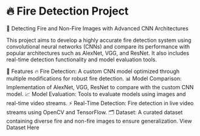 # 🔥 Fire Detection Project
🚒 Detecting Fire and Non-Fire Images with Advanced CNN Architectures


This project aims to develop a highly accurate fire detection system using convolutional neural networks (CNNs) and compare its performance with popular architectures such as AlexNet, VGG, and ResNet. It also includes real-time detection functionality and model evaluation tools.

🌟 Features
🔥 Fire Detection: A custom CNN model optimized through multiple modifications for robust fire detection.
📊 Model Comparison: Implementation of AlexNet, VGG, ResNet to compare with the custom CNN model.
📈 Model Evaluation: Tools to evaluate models using images and real-time video streams.
⚡ Real-Time Detection: Fire detection in live video streams using OpenCV and TensorFlow.
🗂 Dataset: A curated dataset containing diverse fire and non-fire images to ensure generalization. View Dataset Here
